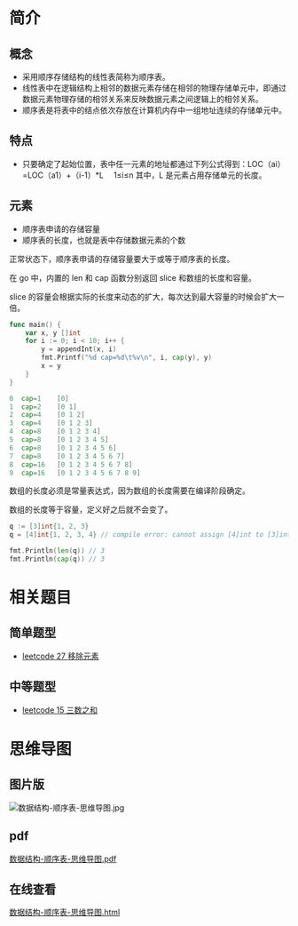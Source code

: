 # 简介

## 概念

- 采用顺序存储结构的线性表简称为顺序表。
- 线性表中在逻辑结构上相邻的数据元素存储在相邻的物理存储单元中，即通过数据元素物理存储的相邻关系来反映数据元素之间逻辑上的相邻关系。
- 顺序表是将表中的结点依次存放在计算机内存中一组地址连续的存储单元中。

## 特点

- 只要确定了起始位置，表中任一元素的地址都通过下列公式得到：LOC（ai）=LOC（a1）+（i-1）*L 　1≤i≤n 其中，L 是元素占用存储单元的长度。

## 元素

- 顺序表申请的存储容量
- 顺序表的长度，也就是表中存储数据元素的个数

正常状态下，顺序表申请的存储容量要大于或等于顺序表的长度。

在 go 中，内置的 len 和 cap 函数分别返回 slice 和数组的长度和容量。

slice 的容量会根据实际的长度来动态的扩大，每次达到最大容量的时候会扩大一倍。

```go
func main() {
    var x, y []int
    for i := 0; i < 10; i++ {
        y = appendInt(x, i)
        fmt.Printf("%d cap=%d\t%v\n", i, cap(y), y)
        x = y
    }
}

0  cap=1    [0]
1  cap=2    [0 1]
2  cap=4    [0 1 2]
3  cap=4    [0 1 2 3]
4  cap=8    [0 1 2 3 4]
5  cap=8    [0 1 2 3 4 5]
6  cap=8    [0 1 2 3 4 5 6]
7  cap=8    [0 1 2 3 4 5 6 7]
8  cap=16   [0 1 2 3 4 5 6 7 8]
9  cap=16   [0 1 2 3 4 5 6 7 8 9]
```

数组的长度必须是常量表达式，因为数组的长度需要在编译阶段确定。

数组的长度等于容量，定义好之后就不会变了。

```go
q := [3]int{1, 2, 3}
q = [4]int{1, 2, 3, 4} // compile error: cannot assign [4]int to [3]int

fmt.Println(len(q)) // 3
fmt.Println(cap(q)) // 3
```

# 相关题目
## 简单题型

- [leetcode 27 移除元素](https://cnymw.github.io/GolangStudy/docs/leetcode-27-移除元素.html)


## 中等题型

- [leetcode 15 三数之和](https://cnymw.github.io/GolangStudy/docs/leetcode-15-三数之和.html)


# 思维导图

## 图片版

![数据结构-顺序表-思维导图.jpg](https://gitee.com/GolangStudy_1/AliGolangStudy/raw/master/docs/img/数据结构-顺序表/数据结构-顺序表-思维导图.jpg)

## pdf

[数据结构-顺序表-思维导图.pdf](https://gitee.com/GolangStudy_1/AliGolangStudy/raw/master/docs/img/数据结构-顺序表/数据结构-顺序表-思维导图.pdf)

## 在线查看

[数据结构-顺序表-思维导图.html](https://gitee.com/GolangStudy_1/AliGolangStudy/raw/master/docs/img/数据结构-顺序表/数据结构-顺序表-思维导图.html)



